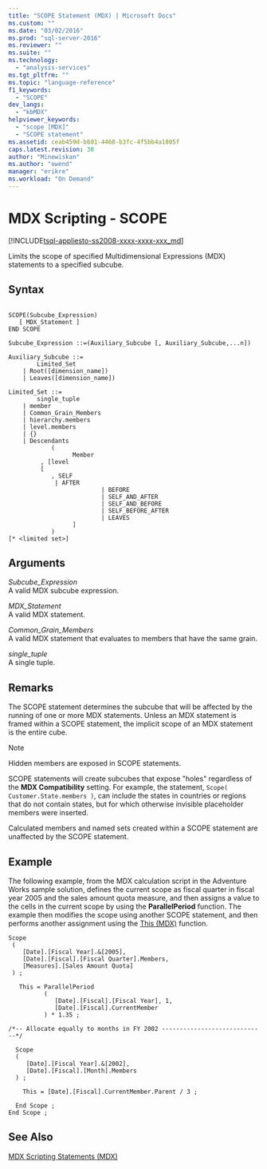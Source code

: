 ```yaml
---
title: "SCOPE Statement (MDX) | Microsoft Docs"
ms.custom: ""
ms.date: "03/02/2016"
ms.prod: "sql-server-2016"
ms.reviewer: ""
ms.suite: ""
ms.technology: 
  - "analysis-services"
ms.tgt_pltfrm: ""
ms.topic: "language-reference"
f1_keywords: 
  - "SCOPE"
dev_langs: 
  - "kbMDX"
helpviewer_keywords: 
  - "scope [MDX]"
  - "SCOPE statement"
ms.assetid: ceab459d-b601-4468-b3fc-4f5bb4a1805f
caps.latest.revision: 38
author: "Minewiskan"
ms.author: "owend"
manager: "erikre"
ms.workload: "On Demand"
---
```

# MDX Scripting - SCOPE
[!INCLUDE[tsql-appliesto-ss2008-xxxx-xxxx-xxx_md](../includes/tsql-appliesto-ss2008-xxxx-xxxx-xxx-md.md)]

  Limits the scope of specified Multidimensional Expressions (MDX) statements to a specified subcube.  
  
## Syntax  
  
```  
  
SCOPE(Subcube_Expression)   
   [ MDX_Statement ]  
END SCOPE  
  
Subcube_Expression ::=(Auxiliary_Subcube [, Auxiliary_Subcube,...n])  
  
Auxiliary_Subcube ::=   
        Limited_Set   
    | Root([dimension_name])   
    | Leaves([dimension_name])  
  
Limited_Set ::=   
        single_tuple   
    | member   
    | Common_Grain_Members   
    | hierarchy.members   
    | level.members   
    | {}   
    | Descendants  
            (  
                  Member  
         , [level  
         [  
            , SELF   
             | AFTER   
                          | BEFORE   
                          | SELF_AND_AFTER   
                          | SELF_AND_BEFORE   
                          | SELF_BEFORE_AFTER   
                          | LEAVES  
                  ]  
            )   
[* <limited set>]  
```  
  
## Arguments  
 *Subcube_Expression*  
 A valid MDX subcube expression.  
  
 *MDX_Statement*  
 A valid MDX statement.  
  
 *Common_Grain_Members*  
 A valid MDX statement that evaluates to members that have the same grain.  
  
 *single_tuple*  
 A single tuple.  
  
## Remarks  
 The SCOPE statement determines the subcube that will be affected by the running of one or more MDX statements. Unless an MDX statement is framed within a SCOPE statement, the implicit scope of an MDX statement is the entire cube.  
  
> [!NOTE]  
>  Hidden members are exposed in SCOPE statements.  
  
 SCOPE statements will create subcubes that expose "holes" regardless of the **MDX Compatibility** setting. For example, the statement, `Scope( Customer.State.members )`, can include the states in countries or regions that do not contain states, but for which otherwise invisible placeholder members were inserted.  
  
 Calculated members and named sets created within a SCOPE statement are unaffected by the SCOPE statement.  
  
## Example  
 The following example, from the MDX calculation script in the Adventure Works sample solution, defines the current scope as fiscal quarter in fiscal year 2005 and the sales amount quota measure, and then assigns a value to the cells in the current scope by using the **ParallelPeriod** function. The example then modifies the scope using another SCOPE statement, and then performs another assignment using the [This (MDX)](../mdx/this-mdx.md) function.  
  
```  
Scope   
 (   
    [Date].[Fiscal Year].&[2005],  
    [Date].[Fiscal].[Fiscal Quarter].Members,  
    [Measures].[Sales Amount Quota]  
 ) ;     
  
   This = ParallelPeriod                               
          (   
             [Date].[Fiscal].[Fiscal Year], 1,  
             [Date].[Fiscal].CurrentMember   
          ) * 1.35 ;  
  
/*-- Allocate equally to months in FY 2002 -----------------------------*/  
  
  Scope   
  (   
     [Date].[Fiscal Year].&[2002],  
     [Date].[Fiscal].[Month].Members   
  ) ;     
  
    This = [Date].[Fiscal].CurrentMember.Parent / 3 ;     
  
  End Scope ;     
End Scope ;     
```  
  
## See Also  
 [MDX Scripting Statements &#40;MDX&#41;](../mdx/mdx-scripting-statements-mdx.md)  
  
  
